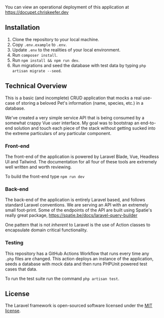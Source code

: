 You can view an operational deployment of this application at https://docupet.chriskeefer.dev

## Installation
1. Clone the repository to your local machine.
2. Copy `.env.example` to `.env`.
3. Update `.env` to the realities of your local environment.
4. Run `composer install`.
5. Run `npm install && npm run dev`.
6. Run migrations and seed the database with test data by typing `php artisan migrate --seed`.

## Technical Overview
This is a basic (and incomplete) CRUD application that mocks a real use-case of storing a beloved Pet's information (name, species, etc.) in a database. 

We've created a very simple service API that is being consumed by a somewhat crappy Vue user interface. My goal was to bootstrap an end-to-end solution and touch each piece of the stack without getting sucked into the extreme particulars of any particular component.

### Front-end
The front-end of the application is powered by Laravel Blade, Vue, Headless UI and Tailwind. The documentation for all four of these tools are extremely well written and worth reviewing.

To build the front-end type `npm run dev`

### Back-end
The back-end of the application is entirely Laravel based, and follows standard Laravel conventions. We are serving an API with an extremely small foot-print. Some of the endpoints of the API are built using Spatie's really great package, https://spatie.be/docs/laravel-query-builder 

One pattern that is not _inherent_ to Laravel is the use of Action classes to encapsulate domain critical functionality.

### Testing
This repository has a GitHub Actions Workflow that runs every time any `.php` files are changed. This action deploys an instance of the application, seeds a database with mock data and then runs PHPUnit powered test cases that data.

To run the test suite run the command `php artisan test`.

## License

The Laravel framework is open-sourced software licensed under the [MIT license](https://opensource.org/licenses/MIT).

